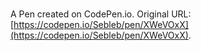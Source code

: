 # 

A Pen created on CodePen.io. Original URL: [https://codepen.io/Sebleb/pen/XWeVOxX](https://codepen.io/Sebleb/pen/XWeVOxX).

